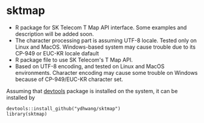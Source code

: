 # sktmap
- R package for SK Telecom T Map API interface. Some examples and description will be added soon.
- The character processing part is assuming UTF-8 locale. Tested only on Linux and MacOS. Windows-based system may cause trouble due to its CP-949 or EUC-KR locale dafault
- R package file to use SK Telecom's T Map API.
- Based on UTF-8 encoding, and tested on Linux and MacOS environments. Character encoding may cause some trouble on Windows because of CP-949/EUC-KR character set.

Assuming that [devtools](https://cran.r-project.org/web/packages/devtools/index.html) package is installed on the system, it can be installed by
```{r}
devtools::install_github("ydhwang/sktmap")
library(sktmap)
```

